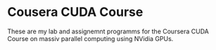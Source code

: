 # Cousera CUDA Course
These are my lab and assignemnt programms for the Coursera CUDA Course on massiv parallel computing using NVidia GPUs.
